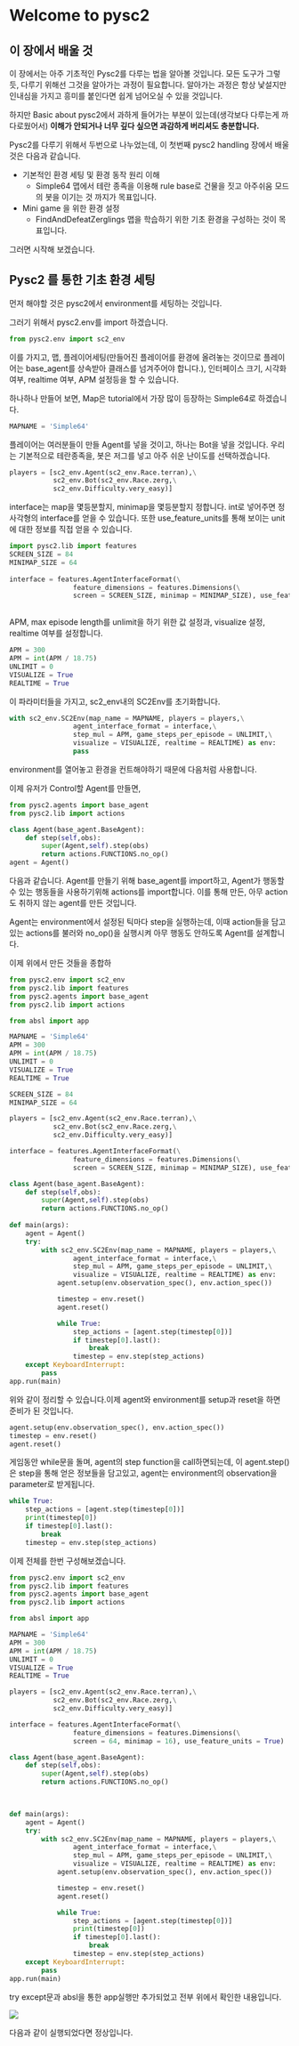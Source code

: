 # Welcome to pysc2

## 이 장에서 배울 것  

이 장에서는 아주 기초적인 Pysc2를 다루는 법을 알아볼 것입니다. 모든 도구가 그렇듯, 다루기 위해선 그것을 알아가는 과정이 필요합니다. 알아가는 과정은 항상 낯설지만 인내심을 가지고 흥미를 붙인다면 쉽게 넘어오실 수 있을 것입니다.

하지만 Basic about pysc2에서 과하게 들어가는 부분이 있는데\(생각보다 다루는게 까다로웠어서\) **이해가 안되거나 너무 깊다 싶으면 과감하게 버리셔도 충분합니다.**

Pysc2를 다루기 위해서 두번으로 나누었는데, 이 첫번째 pysc2 handling 장에서 배울 것은 다음과 같습니다.

* 기본적인 환경 세팅 및 환경 동작 원리 이해
  * Simple64 맵에서 테란 종족을 이용해 rule base로 건물을 짓고 아주쉬움 모드의 봇을 이기는 것 까지가 목표입니다.
* Mini game 을 위한 환경 설정
  * FindAndDefeatZerglings 맵을 학습하기 위한 기초 환경을 구성하는 것이 목표입니다.

그러면 시작해 보겠습니다.

## Pysc2 를 통한 기초 환경 세팅

먼저 해야할 것은 pysc2에서 environment를 세팅하는 것입니다.

그러기 위해서 pysc2.env를 import 하겠습니다.

```python
from pysc2.env import sc2_env
```

이를 가지고, 맵, 플레이어세팅\(만들어진 플레이어를 환경에 올려놓는 것이므로 플레이어는 base\_agent를 상속받아 클래스를 넘겨주어야 합니다.\), 인터페이스 크기, 시각화 여부, realtime 여부,  APM 설정등을 할 수 있습니다.

하나하나 만들어 보면,   Map은 tutorial에서 가장 많이 등장하는 Simple64로 하겠습니다.

```python
MAPNAME = 'Simple64'
```

플레이어는 여러분들이 만들 Agent를 넣을 것이고, 하나는 Bot을 넣을 것입니다. 우리는 기본적으로 테란종족을, 봇은 저그를 넣고 아주 쉬운 난이도를 선택하겠습니다.

```python
players = [sc2_env.Agent(sc2_env.Race.terran),\
           sc2_env.Bot(sc2_env.Race.zerg,\
           sc2_env.Difficulty.very_easy)]
```

interface는 map을 몇등분할지, minimap을 몇등분할지 정합니다. int로 넣어주면 정사각형의 interface를 얻을 수 있습니다. 또한 use\_feature\_units를 통해 보이는 unit에 대한 정보를 직접 얻을 수 있습니다.

```python
import pysc2.lib import features
SCREEN_SIZE = 84
MINIMAP_SIZE = 64
 
interface = features.AgentInterfaceFormat(\
                feature_dimensions = features.Dimensions(\
                screen = SCREEN_SIZE, minimap = MINIMAP_SIZE), use_feature_units = True)
                
```

APM, max episode length를 unlimit을 하기 위한 값 설정과, visualize 설정, realtime 여부를 설정합니다.

```python
APM = 300
APM = int(APM / 18.75)
UNLIMIT = 0
VISUALIZE = True
REALTIME = True
```

이 파라미터들을 가지고, sc2\_env내의 SC2Env를 초기화합니다.

```python
with sc2_env.SC2Env(map_name = MAPNAME, players = players,\
                agent_interface_format = interface,\
                step_mul = APM, game_steps_per_episode = UNLIMIT,\
                visualize = VISUALIZE, realtime = REALTIME) as env:
                pass
```

environment를 열어놓고 환경을 컨트해야하기 때문에 다음처럼 사용합니다.

이제 유저가 Control할 Agent를 만들면,

```python
from pysc2.agents import base_agent
from pysc2.lib import actions

class Agent(base_agent.BaseAgent):
    def step(self,obs):
        super(Agent,self).step(obs)
        return actions.FUNCTIONS.no_op()
agent = Agent()
```

다음과 같습니다. Agent를 만들기 위해 base\_agent를 import하고, Agent가 행동할 수 있는 행동들을 사용하기위해 actions를 import합니다. 이를 통해 만든, 아무 action도 취하지 않는 agent를 만든 것입니다.

Agent는 environment에서 설정된 틱마다 step을 실행하는데, 이때 action들을 담고있는 actions를 불러와 no\_op\(\)을 실행시켜 아무 행동도 안하도록 Agent를 설계합니다.

이제 위에서 만든 것들을 종합하

```python
from pysc2.env import sc2_env
from pysc2.lib import features 
from pysc2.agents import base_agent
from pysc2.lib import actions

from absl import app

MAPNAME = 'Simple64'
APM = 300
APM = int(APM / 18.75)
UNLIMIT = 0
VISUALIZE = True
REALTIME = True

SCREEN_SIZE = 84
MINIMAP_SIZE = 64

players = [sc2_env.Agent(sc2_env.Race.terran),\
           sc2_env.Bot(sc2_env.Race.zerg,\
           sc2_env.Difficulty.very_easy)]

interface = features.AgentInterfaceFormat(\
                feature_dimensions = features.Dimensions(\
                screen = SCREEN_SIZE, minimap = MINIMAP_SIZE), use_feature_units = True)

class Agent(base_agent.BaseAgent):
    def step(self,obs):
        super(Agent,self).step(obs)
        return actions.FUNCTIONS.no_op()
    
def main(args):
    agent = Agent()
    try:
        with sc2_env.SC2Env(map_name = MAPNAME, players = players,\
                agent_interface_format = interface,\
                step_mul = APM, game_steps_per_episode = UNLIMIT,\
                visualize = VISUALIZE, realtime = REALTIME) as env:
            agent.setup(env.observation_spec(), env.action_spec())

            timestep = env.reset()
            agent.reset()

            while True:
                step_actions = [agent.step(timestep[0])]
                if timestep[0].last():
                    break
                timestep = env.step(step_actions)
    except KeyboardInterrupt:
        pass
app.run(main)
```

위와 같이 정리할 수 있습니다.이제 agent와 environment를 setup과 reset을 하면 준비가 된 것입니다.

```python
agent.setup(env.observation_spec(), env.action_spec())
timestep = env.reset()
agent.reset()
```

게임동안 while문을 돌며, agent의 step function을 call하면되는데, 이 agent.step\(\)은 step을 통해 얻은 정보들을 담고있고, agent는 environment의 observation을 parameter로 받게됩니다.

```python
while True:
    step_actions = [agent.step(timestep[0])]
    print(timestep[0])
    if timestep[0].last():
        break
    timestep = env.step(step_actions)
```

이제 전체를 한번 구성해보겠습니다.

```python
from pysc2.env import sc2_env
from pysc2.lib import features 
from pysc2.agents import base_agent
from pysc2.lib import actions

from absl import app

MAPNAME = 'Simple64'
APM = 300
APM = int(APM / 18.75)
UNLIMIT = 0
VISUALIZE = True
REALTIME = True

players = [sc2_env.Agent(sc2_env.Race.terran),\
           sc2_env.Bot(sc2_env.Race.zerg,\
           sc2_env.Difficulty.very_easy)]

interface = features.AgentInterfaceFormat(\
                feature_dimensions = features.Dimensions(\
                screen = 64, minimap = 16), use_feature_units = True)

class Agent(base_agent.BaseAgent):
    def step(self,obs):
        super(Agent,self).step(obs)
        return actions.FUNCTIONS.no_op()
    


def main(args):
    agent = Agent()
    try:
        with sc2_env.SC2Env(map_name = MAPNAME, players = players,\
                agent_interface_format = interface,\
                step_mul = APM, game_steps_per_episode = UNLIMIT,\
                visualize = VISUALIZE, realtime = REALTIME) as env:
            agent.setup(env.observation_spec(), env.action_spec())

            timestep = env.reset()
            agent.reset()

            while True:
                step_actions = [agent.step(timestep[0])]
                print(timestep[0])
                if timestep[0].last():
                    break
                timestep = env.step(step_actions)
    except KeyboardInterrupt:
        pass
app.run(main)
```

try except문과 absl을 통한 app실행만 추가되었고 전부 위에서 확인한 내용입니다.

![](../../.gitbook/assets/star_1.png)

다음과 같이 실행되었다면 정상입니다.



